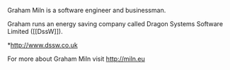 Graham Miln is a software engineer and businessman.

Graham runs an energy saving company called Dragon Systems Software Limited ([[DssW]]).


*http://www.dssw.co.uk


For more about Graham Miln visit http://miln.eu